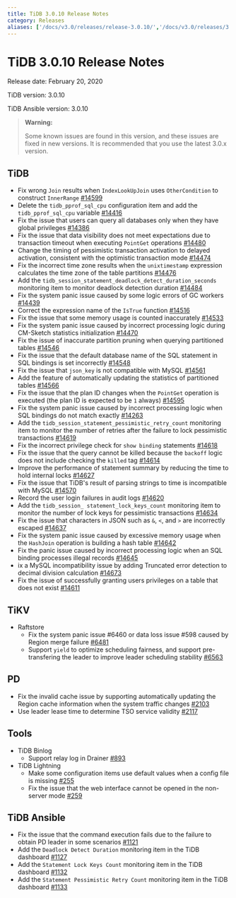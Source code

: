 ```yaml
---
title: TiDB 3.0.10 Release Notes
category: Releases
aliases: ['/docs/v3.0/releases/release-3.0.10/','/docs/v3.0/releases/3.0.10/']
---
```


# TiDB 3.0.10 Release Notes

Release date: February 20, 2020

TiDB version: 3.0.10

TiDB Ansible version: 3.0.10

> **Warning:**
>
> Some known issues are found in this version, and these issues are fixed in new versions. It is recommended that you use the latest 3.0.x version.

## TiDB

- Fix wrong `Join` results when `IndexLookUpJoin` uses `OtherCondition` to construct `InnerRange` [#14599](https://github.com/pingcap/tidb/pull/14599)
- Delete the `tidb_pprof_sql_cpu` configuration item and add the `tidb_pprof_sql_cpu` variable [#14416](https://github.com/pingcap/tidb/pull/14416)
- Fix the issue that users can query all databases only when they have global privileges [#14386](https://github.com/pingcap/tidb/pull/14386)
- Fix the issue that data visibility does not meet expectations due to transaction timeout when executing `PointGet` operations [#14480](https://github.com/pingcap/tidb/pull/14480)
- Change the timing of pessimistic transaction activation to delayed activation, consistent with the optimistic transaction mode [#14474](https://github.com/pingcap/tidb/pull/14474)
- Fix the incorrect time zone results when the `unixtimestamp` expression calculates the time zone of the table partitions [#14476](https://github.com/pingcap/tidb/pull/14476)
- Add the `tidb_session_statement_deadlock_detect_duration_seconds` monitoring item to monitor deadlock detection duration [#14484](https://github.com/pingcap/tidb/pull/14484)
- Fix the system panic issue caused by some logic errors of GC workers [#14439](https://github.com/pingcap/tidb/pull/14439)
- Correct the expression name of the `IsTrue` function [#14516](https://github.com/pingcap/tidb/pull/14516)
- Fix the issue that some memory usage is counted inaccurately [#14533](https://github.com/pingcap/tidb/pull/14533)
- Fix the system panic issue caused by incorrect processing logic during CM-Sketch statistics initialization [#14470](https://github.com/pingcap/tidb/pull/14470)
- Fix the issue of inaccurate partition pruning when querying partitioned tables [#14546](https://github.com/pingcap/tidb/pull/14546)
- Fix the issue that the default database name of the SQL statement in SQL bindings is set incorrectly [#14548](https://github.com/pingcap/tidb/pull/14548)
- Fix the issue that `json_key` is not compatible with MySQL [#14561](https://github.com/pingcap/tidb/pull/14561)
- Add the feature of automatically updating the statistics of partitioned tables [#14566](https://github.com/pingcap/tidb/pull/14566)
- Fix the issue that the plan ID changes when the `PointGet` operation is executed (the plan ID is expected to be `1` always) [#14595](https://github.com/pingcap/tidb/pull/14595)
- Fix the system panic issue caused by incorrect processing logic when SQL bindings do not match exactly [#14263](https://github.com/pingcap/tidb/pull/14263)
- Add the `tidb_session_statement_pessimistic_retry_count` monitoring item to monitor the number of retries after the failure to lock pessimistic transactions [#14619](https://github.com/pingcap/tidb/pull/14619)
- Fix the incorrect privilege check for `show binding` statements [#14618](https://github.com/pingcap/tidb/pull/14618)
- Fix the issue that the query cannot be killed because the `backoff` logic does not include checking the `killed` tag [#14614](https://github.com/pingcap/tidb/pull/14614)
- Improve the performance of statement summary by reducing the time to hold internal locks [#14627](https://github.com/pingcap/tidb/pull/14627)
- Fix the issue that TiDB's result of parsing strings to time is incompatible with MySQL [#14570](https://github.com/pingcap/tidb/pull/14570)
- Record the user login failures in audit logs [#14620](https://github.com/pingcap/tidb/pull/14620)
- Add the `tidb_session_ statement_lock_keys_count` monitoring item to monitor the number of lock keys for pessimistic transactions [#14634](https://github.com/pingcap/tidb/pull/14634)
- Fix the issue that characters in JSON such as `&`, `<`, and `>` are incorrectly escaped [#14637](https://github.com/pingcap/tidb/pull/14637)
- Fix the system panic issue caused by excessive memory usage when the `HashJoin` operation is building a hash table [#14642](https://github.com/pingcap/tidb/pull/14642)
- Fix the panic issue caused by incorrect processing logic when an SQL binding processes illegal records [#14645](https://github.com/pingcap/tidb/pull/14645)
- ix a MySQL incompatibility issue by adding Truncated error detection to decimal division calculation [#14673](https://github.com/pingcap/tidb/pull/14673)
- Fix the issue of successfully granting users privileges on a table that does not exist [#14611](https://github.com/pingcap/tidb/pull/14611)

## TiKV

+ Raftstore
    - Fix the system panic issue #6460 or data loss issue #598 caused by Region merge failure [#6481](https://github.com/tikv/tikv/pull/6481)
    - Support `yield` to optimize scheduling fairness, and support pre-transfering the leader to improve leader scheduling stability [#6563](https://github.com/tikv/tikv/pull/6563)

## PD

- Fix the invalid cache issue by supporting automatically updating the Region cache information when the system traffic changes [#2103](https://github.com/pingcap/pd/pull/2103)
- Use leader lease time to determine TSO service validity [#2117](https://github.com/pingcap/pd/pull/2117)

## Tools

+ TiDB Binlog
    - Support relay log in Drainer [#893](https://github.com/pingcap/tidb-binlog/pull/893)
+ TiDB Lightning
    - Make some configuration items use default values when a config file is missing [#255](https://github.com/pingcap/tidb-lightning/pull/255)
    - Fix the issue that the web interface cannot be opened in the non-server mode [#259](https://github.com/pingcap/tidb-lightning/pull/259)

## TiDB Ansible

- Fix the issue that the command execution fails due to the failure to obtain PD leader in some scenarios [#1121](https://github.com/pingcap/tidb-ansible/pull/1121)
- Add the `Deadlock Detect Duration` monitoring item in the TiDB dashboard [#1127](https://github.com/pingcap/tidb-ansible/pull/1127)
- Add the `Statement Lock Keys Count` monitoring item in the TiDB dashboard [#1132](https://github.com/pingcap/tidb-ansible/pull/1132)
- Add the `Statement Pessimistic Retry Count` monitoring item in the TiDB dashboard [#1133](https://github.com/pingcap/tidb-ansible/pull/1133)
